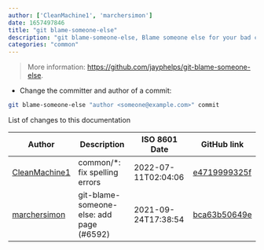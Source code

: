 ```yaml
---
author: ['CleanMachine1', 'marchersimon']
date: 1657497846
title: "git blame-someone-else"
description: "git blame-someone-else, Blame someone else for your bad code."
categories: "common"
---
```

> More information: <https://github.com/jayphelps/git-blame-someone-else>.

- Change the committer and author of a commit:

```bash
git blame-someone-else "author <someone@example.com>" commit
```
List of changes to this documentation


Author | Description | ISO 8601 Date | GitHub link
------|-----|-----|-----
[CleanMachine1](mailto:78213164+CleanMachine1@users.noreply.github.com) | common/*: fix spelling errors | 2022-07-11T02:04:06 | [e4719999325f](https://github.com/tldr-pages/tldr/commit/e4719999325f611503c2ad1dc7bea3e8ac25f557)
[marchersimon](mailto:50295997+marchersimon@users.noreply.github.com) | git-blame-someone-else: add page (#6592) | 2021-09-24T17:38:54 | [bca63b50649e](https://github.com/tldr-pages/tldr/commit/bca63b50649e30128a85b01bb97dfec7836ac8a6)

